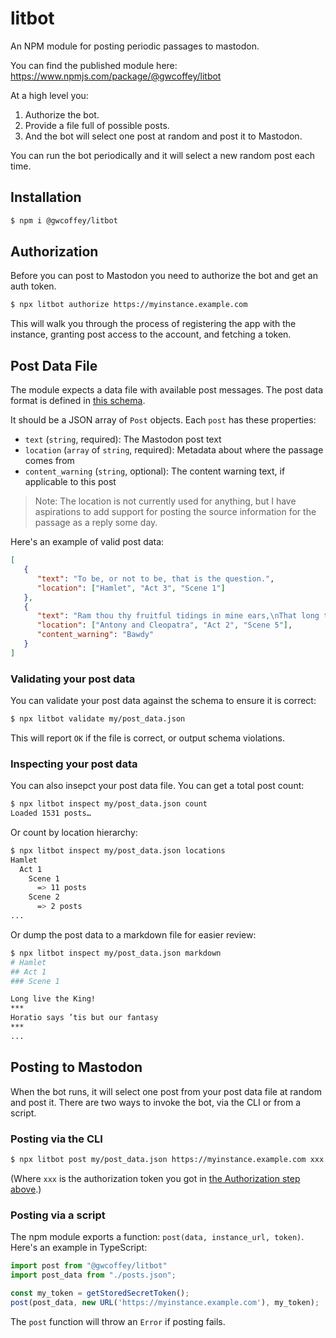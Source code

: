 # litbot

An NPM module for posting periodic passages to mastodon.

You can find the published module here: https://www.npmjs.com/package/@gwcoffey/litbot

At a high level you:
1. Authorize the bot.
2. Provide a file full of possible posts.
3. And the bot will select one post at random and post it to Mastodon.

You can run the bot periodically and it will select a new random post each time.

## Installation

```sh
$ npm i @gwcoffey/litbot
```

## Authorization

Before you can post to Mastodon you need to authorize the bot and get an auth token.

```sh
$ npx litbot authorize https://myinstance.example.com
```

This will walk you through the process of registering the app with the instance, granting post access to the account, and fetching a token.

## Post Data File

The module expects a data file with available post messages. The post data format is defined in [this schema][schema].

[schema]: https://github.com/gwcoffey/litbot/blob/main/src/schema/posts.schema.json

It should be a JSON array of `Post` objects. Each `post` has these properties:

* `text` (`string`, required): The Mastodon post text
* `location` (`array` of `string`, required): Metadata about where the passage comes from
* `content_warning` (`string`, optional): The content warning text, if applicable to this post

> Note: The location is not currently used for anything, but I have aspirations to add support for posting the source information for the passage as a reply some day.

Here's an example of valid post data:

```json
[
   {
      "text": "To be, or not to be, that is the question.",
      "location": ["Hamlet", "Act 3", "Scene 1"]
   },
   {
      "text": "Ram thou thy fruitful tidings in mine ears,\nThat long time have been barren.",
      "location": ["Antony and Cleopatra", "Act 2", "Scene 5"],
      "content_warning": "Bawdy"
   }
]
```

### Validating your post data

You can validate your post data against the schema to ensure it is correct:

```sh
$ npx litbot validate my/post_data.json
```

This will report `OK` if the file is correct, or output schema violations.

### Inspecting your post data

You can also insepct your post data file. You can get a total post count:

```sh
$ npx litbot inspect my/post_data.json count
Loaded 1531 posts…
```

Or count by location hierarchy:

```sh
$ npx litbot inspect my/post_data.json locations
Hamlet
  Act 1
    Scene 1
      => 11 posts
    Scene 2
      => 2 posts
...
```

Or dump the post data to a markdown file for easier review:

```sh
$ npx litbot inspect my/post_data.json markdown
# Hamlet
## Act 1
### Scene 1

Long live the King!
***
Horatio says ’tis but our fantasy
***
...
```

## Posting to Mastodon

When the bot runs, it will select one post from your post data file at random and post it. There are two ways to invoke the bot, via the CLI or from a script.

### Posting via the CLI

```sh
$ npx litbot post my/post_data.json https://myinstance.example.com xxx
```
(Where `xxx` is the authorization token you got in [the Authorization step above](./#Authorization).)

### Posting via a script

The npm module exports a function: `post(data, instance_url, token)`. Here's an example in TypeScript:

```typescript
import post from "@gwcoffey/litbot"
import post_data from "./posts.json";

const my_token = getStoredSecretToken();
post(post_data, new URL('https://myinstance.example.com'), my_token);
```

The `post` function will throw an `Error` if posting fails.
